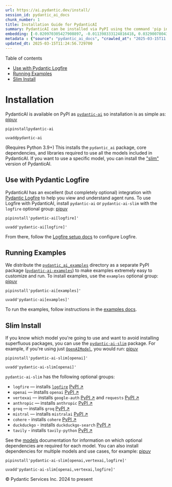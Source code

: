 ```yaml
---
url: https://ai.pydantic.dev/install/
session_id: pydantic_ai_docs
chunk_number: 1
title: Installation Guide for PydanticAI
summary: PydanticAI can be installed via PyPI using the command 'pip install pydantic-ai'. It requires Python 3.9 or higher, and the installation includes the core package and necessary libraries. For specific model usage, a 'slim' version is available.
embedding: [-0.020970305427908897, -0.011398333124816418, 0.03290078043937683, -0.060808632522821426, 0.03274310752749443, -0.005738584790378809, -0.05959981679916382, 0.02479383908212185, -0.0357651449739933, 0.029326893389225006, -0.0124494768679142, -0.05975748598575592, -0.001097130705602467, -0.022928059101104736, 0.020707519724965096, 0.006142617668956518, -0.01153629645705223, 0.013231264427304268, -0.028932714834809303, 0.05854867398738861, 0.04417429119348526, 0.02286236360669136, 0.0023732841946184635, 0.02345363050699234, -0.030325479805469513, -0.0038695207331329584, -0.002979333745315671, 0.03447749465703964, -0.0037381278816610575, -0.01589854061603546, 0.019341032952070236, -0.026633339002728462, -0.040626682341098785, -0.001696610706858337, -0.025884399190545082, 0.0071543431840837, -0.007318584248423576, 0.007167482282966375, 0.009223781526088715, 0.026252299547195435, 0.028065521270036697, -0.05087532848119736, 0.017711762338876724, 0.0141378752887249, -0.046302855014801025, 0.022507602348923683, 0.023466771468520164, 0.023006895557045937, -0.023703277111053467, -0.012311514467000961, -0.03878718242049217, 0.0017540950793772936, -0.022507602348923683, -0.04123108834028244, -0.026712175458669662, 0.020957166329026222, -0.02077321708202362, 0.03726302459836006, -0.008612804114818573, -0.037709761410951614, 0.007121494971215725, -0.0063627008348703384, 0.017422698438167572, 0.0355549156665802, -0.018460702151060104, -0.01863151229918003, -0.03736813738942146, 0.03292705863714218, -0.06743083149194717, -0.016082489863038063, 0.017383279278874397, 0.020865190774202347, -0.050507426261901855, -0.05408131331205368, 0.004207857418805361, 0.016857707872986794, -0.014124736189842224, 0.09328895062208176, 0.0033702277578413486, -0.05218925699591637, -0.007344862911850214, 0.022205399349331856, 0.02438652142882347, -0.021666688844561577, -0.03681628778576851, -0.04270268976688385, -0.06475041806697845, 0.04165154695510864, -0.025897538289427757, -0.006884987466037273, 0.01948556676506996, -0.036238159984350204, -0.04835258424282074, -0.026593921706080437, 0.06669503450393677, 0.025923818349838257, 0.04732771962881088, 0.012015880085527897, -0.002739541931077838, 0.05134834349155426, 0.024347102269530296, -0.03744697570800781, -0.018539536744356155, 0.016713175922632217, 0.02154843509197235, 0.023847810924053192, 0.03996971622109413, -0.02556905709207058, 0.01924905925989151, 0.020654963329434395, -0.09097643941640854, -0.00896756537258625, 0.018946854397654533, 0.049140941351652145, -0.06869220733642578, 0.001055249129422009, -0.021784940734505653, 0.026685897260904312, -0.024268267676234245, -0.049219775944948196, -0.03894485533237457, -0.04130992665886879, 0.05959981679916382, -0.0024718288332223892, 0.02487267553806305, 0.012935630045831203, -0.0072594573721289635, -0.04717004671692848, -0.01767234317958355, -0.019984858110547066, 0.008192346431314945, 0.006260871421545744, 0.04543566331267357, -0.04556705430150032, 0.02500406838953495, -0.021049141883850098, -0.015320410951972008, 0.014361242763698101, -0.010662533342838287, 0.036632340401411057, 0.03311100974678993, -0.02216598019003868, -0.01617446541786194, 0.020260784775018692, -0.03255916014313698, -0.010248645208775997, -0.004063325002789497, -0.04577728360891342, -0.03718419000506401, 0.009808479808270931, -0.006569644436240196, 0.020957166329026222, 0.00027120314189232886, -0.025253713130950928, -0.06475041806697845, 0.016213882714509964, 0.03137662261724472, 0.035029344260692596, 0.01976149156689644, -0.036211881786584854, -0.03747325390577316, 0.057655200362205505, -0.03686884418129921, -0.02340107411146164, -0.03668489679694176, -0.0029185647144913673, -0.01729130558669567, -0.010623115114867687, -0.051847636699676514, -0.032191257923841476, -0.005012638866901398, 0.012751679867506027, 0.011930475011467934, -0.02185063809156418, 0.054869670420885086, 0.003261828562244773, -0.014702864922583103, 0.0034424937330186367, -0.030772214755415916, -0.07678600400686264, -0.03408331796526909, 0.012981617823243141, -0.06385694444179535, -0.013783114030957222, -0.04401661828160286, -0.030351758003234863, -0.05518501624464989, 0.011910765431821346, -0.022586438804864883, 0.06601178646087646, 0.01769862323999405, 0.00896756537258625, -2.344285348954145e-05, 0.06637968868017197, 0.036211881786584854, 0.011917334981262684, 0.020247645676136017, -0.00025560022913850844, 0.05812821537256241, 0.01041288673877716, 0.003498335834592581, 0.03521329537034035, 0.012153842486441135, -0.012364070862531662, 0.03505562245845795, -0.005961952731013298, -0.028880158439278603, 0.0044772126711905, -0.005324697121977806, -0.03158685192465782, -0.005104613956063986, -0.05550035834312439, 0.03516073897480965, 0.01723874732851982, -0.014965650625526905, -0.00018251294386573136, -0.012666274793446064, -0.04517287760972977, 0.025424525141716003, 0.013356087729334831, 0.006687898188829422, 0.015110182575881481, 0.016673758625984192, -0.011693967506289482, -0.007502533961087465, 0.0285910926759243, 0.016608061268925667, -0.06143931671977043, 0.02307259291410446, 0.04751167073845863, 0.020983444526791573, 0.02064182423055172, -0.042098283767700195, 0.032059866935014725, 0.0018181491177529097, -0.025082902982831, 0.010209227912127972, 0.0012079933658242226, 0.007752180565148592, -0.03237520903348923, -0.004096173215657473, -0.014321825467050076, 0.00512103782966733, 0.02709321491420269, 0.014453218318521976, -0.009046400897204876, -0.006852139253169298, -0.05844355747103691, 0.013809393160045147, 0.04814235493540764, 0.047748178243637085, -0.004000913817435503, 0.02366385981440544, -0.0141772935166955, -0.00926319882273674, -0.02077321708202362, -0.04695982113480568, -0.02577928639948368, -0.049140941351652145, 0.0071083554066717625, -0.008579956367611885, 0.047616783529520035, 0.004802410025149584, -0.0005592409870587289, -0.004900955129414797, -0.018460702151060104, -0.01433496456593275, 0.03434610366821289, -0.014111597090959549, -0.01991916261613369, 0.052110422402620316, 0.04136248305439949, 0.040416453033685684, 0.0023043027613312006, -0.016713175922632217, 0.018184775486588478, -0.0014633883256465197, 0.040547847747802734, 0.016502946615219116, -0.0013804465997964144, -0.032164979726076126, -0.04104714095592499, 0.04554077610373497, 0.027776457369327545, -0.0038136786315590143, 0.047537948936223984, -0.006970393005758524, -0.026002652943134308, -0.027592508122324944, -0.006274010520428419, -0.015491222031414509, 0.0037512669805437326, 0.0033866518642753363, -0.027671342715620995, 0.04719632863998413, -0.001191569259390235, 0.05786542966961861, 0.01274511031806469, -0.013783114030957222, 0.022744109854102135, 0.008704778738319874, 0.008172637782990932, -0.000737442634999752, -0.030561987310647964, 0.0003282769175712019, 0.008369727060198784, 0.009493136778473854, -0.002999042859300971, 0.0046250298619270325, -0.016686897724866867, -0.0007653636275790632, -0.006569644436240196, -0.014426939189434052, -0.025529639795422554, -0.020983444526791573, -0.018237333744764328, 0.02658078260719776, -0.043385934084653854, 0.025174878537654877, 0.001850997330620885, -0.01997171901166439, -0.016660619527101517, 0.04992929846048355, 0.0016391263343393803, -0.060493286699056625, 0.01687084697186947, 0.014860535971820354, -0.04819491133093834, -0.03371541574597359, 0.009966150857508183, 0.01275825034826994, -0.0031961321365088224, -0.05507989972829819, 0.03392564505338669, -0.005347690545022488, -0.018762905150651932, 0.01850011944770813, -0.003271683119237423, 0.001701537985354662, 0.04843141883611679, -0.07021636515855789, 0.0004882067150902003, -0.0563938282430172, -0.0044936370104551315, -0.02644938975572586, 0.03371541574597359, 0.0016161325620487332, 0.036474667489528656, 0.017843155190348625, 0.04154643416404724, -0.010623115114867687, -0.0008068344905041158, 0.020602405071258545, 0.043385934084653854, 0.006129478570073843, -0.01362544298171997, 0.009184363298118114, -0.06422484666109085, -0.024583609774708748, 0.029537122696638107, -0.05975748598575592, 0.016240160912275314, -0.021784940734505653, -0.00879675429314375, -0.03232265263795853, 0.0015266211703419685, 0.008941286243498325, -0.010846483521163464, -0.028932714834809303, 0.02655450440943241, 0.05576314404606819, -0.027697620913386345, -0.000723482109606266, -0.018762905150651932, -0.04688098281621933, -0.003012181958183646, 0.0006060497253201902, 0.0026360698975622654, -0.005705736577510834, -0.008507689461112022, 0.017488393932580948, -0.0015537209110334516, 0.0037184187676757574, -0.005429811310023069, 0.012502034194767475, 0.018224194645881653, 0.0055382102727890015, -0.006648480426520109, 0.017094215378165245, 0.04614518582820892, 0.07794226706027985, -0.030246643349528313, -0.006898127030581236, -0.002475113607943058, -0.003120581153780222, -0.009644238278269768, 0.02977363020181656, 0.018644651398062706, 0.060230500996112823, 0.0014026191784068942, -0.005304988007992506, -0.024452216923236847, -0.026672758162021637, -0.018802322447299957, -0.0029629096388816833, 0.01437438279390335, 0.07605020701885223, 0.017475254833698273, -0.034714002162218094, 0.018933715298771858, 0.026002652943134308, -0.039470426738262177, 0.007515673525631428, -0.02719832956790924, 0.006740455515682697, -0.03705279529094696, 0.0283283069729805, 0.007811307441443205, 0.046460527926683426, 0.03844556212425232, -0.01579342596232891, -0.04656564071774483, -0.01659492217004299, -0.03387308865785599, -0.0720558613538742, 0.05518501624464989, 0.0430443100631237, -0.05150601267814636, 0.012134133838117123, -0.05465944483876228, 0.005209728144109249, 0.006415258161723614, 0.05263599380850792, -0.041888054460287094, 0.004240705631673336, -0.03815649449825287, -0.034897953271865845, 0.01844756305217743, 0.0017393134767189622, 0.02430768497288227, 0.011864778585731983, -0.03862950950860977, -0.007850725203752518, 0.03119267337024212, -0.026791010051965714, -0.022257955744862556, -0.009256629273295403, -0.0074828253127634525, -0.01322469487786293, 0.002205758122727275, 0.01576714776456356, 0.0037972545251250267, -0.007877004332840443, 0.022231677547097206, 0.00926319882273674, -0.030693380162119865, 0.023230263963341713, -0.020247645676136017, 0.057812873274087906, -0.0180665235966444, 0.057760316878557205, 0.03823533281683922, -0.03721046820282936, 0.002530955709517002, -0.004914094228297472, 0.004043616354465485, 0.0565515011548996, -0.00026319638709537685, -0.006438251584768295, -0.007266026921570301, 0.0016481595812365413, -0.05318784341216087, -0.00679958239197731, -0.021325066685676575, -0.037736039608716965, -0.05300389230251312, 0.0069046965800225735, -0.01694968342781067, -0.051742520183324814, -0.011352346278727055, -0.0010585340205579996, 0.03171824291348457, -0.01132606714963913, 0.0566040575504303, -0.016095628961920738, 0.016108768060803413, 0.011194674298167229, 0.0007752180681563914, 0.011155257001519203, 0.03161313012242317, -0.05597337335348129, 0.015780286863446236, 0.044594746083021164, -0.015346690081059933, 0.010912179946899414, -0.015294132754206657, -0.019984858110547066, 0.004762992262840271, -0.009716504253447056, 0.01664748042821884, 0.029563400894403458, 0.012646566145122051, -0.003826817963272333, 0.06264813244342804, 0.0017048227600753307, -0.007312014698982239, -0.007660205475986004, -0.024241989478468895, -0.014610889367759228, 0.022126562893390656, -0.03673745319247246, -0.0036888555623590946, 0.040495291352272034, 0.036264438182115555, 0.023703277111053467, 0.04588239639997482, -0.02711949311196804, 0.015464943833649158, 0.018197916448116302, -0.035134460777044296, 0.0020365898963063955, -0.012804237194359303, -0.013336379081010818, 0.018762905150651932, 0.049219775944948196, -0.008632512763142586, -0.040758077055215836, -0.026896124705672264, -0.01754095032811165, -0.023900367319583893, -0.0047399988397955894, -0.0009098958107642829, -0.027277164161205292, -0.0175935085862875, -0.07652322202920914, 0.01850011944770813, -0.013231264427304268, -0.00321255624294281, -0.03983832523226738, -0.0013336378615349531, -0.006310143508017063, 0.030561987310647964, -0.02471500262618065, 0.002025092951953411, -0.0011751451529562473, -0.02005055546760559, -0.007285736035555601, -0.001847712555900216, 0.01718619093298912, 0.01635841466486454, 0.04383267089724541, -0.017921989783644676, 0.010649394243955612, -0.029064107686281204, 0.03526585176587105, 0.004135591443628073, -0.02500406838953495, -0.02577928639948368, 0.02634427510201931, -4.4216787500772625e-05, 0.017357001081109047, -0.02688298560678959, 0.014111597090959549, 0.02433396317064762, 0.013113010674715042, 0.01061654556542635, 0.050454869866371155, -0.019288476556539536, -0.03400447964668274, 7.837380690034479e-05, -0.01721246913075447, -0.0060802060179412365, -0.04107341915369034, -0.0020694381091743708, 0.009998999536037445, -0.004414801020175219, -0.004602035973221064, -0.009184363298118114, -0.05854867398738861, 0.006655049975961447, -0.01495251152664423, -0.03148173540830612, 0.006388979498296976, 0.03660605847835541, -0.026593921706080437, -0.0061524719931185246, -0.018119079992175102, 0.007647066377103329, -0.004073179792612791, -0.003429354401305318, 0.01938045211136341, -0.009177793748676777, -0.009210641495883465, -0.00748939486220479, -0.01024207565933466, 0.015425525605678558, 0.03006269410252571, 0.00516045605763793, -0.03379425033926964, 0.008671930991113186, -0.02677787095308304, -0.04152015596628189, 0.013132719323039055, 0.026607060804963112, -0.02430768497288227, -0.014637168496847153, 0.006494093686342239, 0.0041553000919520855, -0.016818290576338768, 0.00861937366425991, 0.005304988007992506, -0.025936957448720932, -0.018868019804358482, -0.028801321983337402, -0.0038957991637289524, -0.012436337769031525, 0.011733385734260082, -0.0037052796687930822, 0.04144131764769554, -0.062017444521188736, 0.003662576898932457, -0.010918749496340752, 0.035187017172575, 0.0001725558249745518, 0.021114837378263474, 0.0071280645206570625, -0.015964236110448837, -0.027960408478975296, -0.04094202443957329, 0.016857707872986794, -0.013993343338370323, 0.033426351845264435, 0.040758077055215836, 0.010833344422280788, 0.012390349991619587, -0.018697207793593407, 0.02722460776567459, -0.009887315332889557, 0.006526941899210215, -0.02074693702161312, 0.027750179171562195, 0.02974735014140606, 0.018592095002532005, -0.03127150982618332, 0.03805138170719147, -0.0007353895925916731, -0.016778873279690742, 0.014768561348319054, -0.003803824307397008, -0.02987874299287796, 0.004743283614516258, 0.007929560728371143, 0.0352921299636364, 0.028801321983337402, 0.01694968342781067, 0.008934716694056988, -0.013126149773597717, -0.03439866006374359, -0.013480911031365395, 0.018907437101006508, -0.07862550765275955, 0.025989513844251633, 0.02259957790374756, -0.006122909020632505, -0.004299832507967949, 0.02005055546760559, 0.025122320279479027, 0.04233479127287865, -0.0013229622272774577, -0.004250559955835342, -0.023466771468520164, 0.03968065232038498, 0.013198415748775005, 0.04109969735145569, -0.009059539996087551, -0.010701951570808887, 0.012291804887354374, -0.042361069470644, -0.013678000308573246, 0.006747025065124035, -0.009105527773499489, 0.012482324615120888, -0.06432995945215225, 0.0017639496363699436, 0.04033761844038963, -0.046355411410331726, 0.0020579411648213863, 0.01126037072390318, -0.005791141651570797, 0.005084904842078686, 0.037814874202013016, -0.042045727372169495, -0.002233679173514247, -0.034766558557748795, 0.005800996441394091, -0.0044575040228664875, -0.03397820144891739, 0.005817420314997435, 0.002302660373970866, -0.05886401608586311, -0.04787956923246384, 0.008941286243498325, 0.0035508929286152124, -0.002644282067194581, -0.00704922853037715, 0.011641410179436207, 0.005423241760581732, -0.003935216926038265, 0.042124561965465546, -0.02056298777461052, -0.03855067491531372, 0.0030220365151762962, -0.018211055546998978, 0.03860323131084442, -0.02366385981440544, -0.02995757944881916, -0.0057090213522315025, 0.006484239362180233, -0.013421784155070782, 0.0005091474740765989, -0.006687898188829422, -0.004575757309794426, -0.02112797647714615, 0.005098044406622648, 0.01551750022917986, -0.006884987466037273, -0.03250660002231598, 0.02961595728993416, -0.0019511844730004668, -0.011109269224107265, -0.008034675382077694, -0.03860323131084442, -0.003839957294985652, -0.007390850223600864, -0.008330309763550758, -0.0285385362803936, -0.04738027602434158, 0.0431494265794754, -0.030535709112882614, 0.022428767755627632, -0.010458874516189098, -0.00954569410532713, -0.005134177394211292, 0.01700223982334137, 0.0047761318273842335, -0.04427940398454666, 0.015964236110448837, 0.04577728360891342, 0.007390850223600864, 0.014045900665223598, -0.002624572953209281, 0.009690226055681705, 0.00742369843646884, -0.009072679094970226, 0.012199830263853073, 0.005019208416342735, -0.008146359585225582, 0.0251617394387722, -0.026764731854200363, -0.0009452076046727598, 0.00048245827201753855, -0.005659748800098896, -0.03119267337024212, 0.03156057372689247, -0.006632056087255478, -0.004115882329642773, 0.00740398932248354, -0.007791598327457905, -0.02203458733856678, 0.005127607844769955, -0.034871675074100494, -0.009499706327915192, -0.010031847283244133, 0.010399747639894485, 0.009867606684565544, -0.01342835370451212, -0.022310514003038406, -0.027592508122324944, 0.015386107377707958, -0.03287450224161148, 0.015241575427353382, -0.0061524719931185246, -0.003362015588209033, -0.003393221413716674, 0.04572472721338272, -0.0287487655878067, -0.0282757505774498, -0.03975949063897133, -0.04667075723409653, -0.024780699983239174, -0.043201982975006104, 0.009401161223649979, 0.026383692398667336, 0.0004590539319906384, -0.004053470678627491, -0.002598294522613287, -0.009335464797914028, -0.07794226706027985, -0.016108768060803413, -0.02698810026049614, 0.00988074578344822, 0.021679827943444252, 0.03466144576668739, 0.015806565061211586, 0.03826161101460457, -0.023282820358872414, -0.016660619527101517, 0.0013122864766046405, -0.01938045211136341, -0.027750179171562195, -0.01101729366928339, 0.027855293825268745, -0.023020034655928612, 0.020654963329434395, -0.03297961503267288, 0.047564227133989334, -0.008645652793347836, -0.025634752586483955, 0.003286464838311076, -0.008120080456137657, 0.008606234565377235, -0.030640821903944016, -0.0010174737544730306, -0.004358959384262562, 0.021062280982732773, 0.035134460777044296, -0.0018756334902718663, -0.0178562942892313, -0.04866792634129524, -0.01563575491309166, 0.0028824314940720797, -0.000766595418099314, 0.04851025715470314, -0.008100371807813644, 0.019577540457248688, 0.012534881941974163, -0.00677987327799201, -0.007220039609819651, -0.004040331579744816, 0.019367313012480736, -0.009276337921619415, 0.03458261117339134, -0.017527811229228973, -0.0140984570607543, 0.00742369843646884, 0.010813634842634201, 0.012127564288675785, 0.01909138821065426, 0.04885187745094299, 0.003830102737993002, 0.0177249014377594, 0.016765732318162918, 0.03003641590476036, -0.03303217515349388, 0.017685484141111374, -0.003472057171165943, 0.018316170200705528, 0.0028413713444024324, -0.005288564134389162, -0.0248201172798872, -0.005597337149083614, -0.027881572023034096, 0.0028988556005060673, 0.00047753105172887444, -0.011128977872431278, -0.045146599411964417, -0.03744697570800781, 0.009066109545528889, 0.022796666249632835, -0.019932301715016365, -0.029064107686281204, -0.015215297229588032, -0.007384280674159527, 0.028722485527396202, 0.0053903935477137566, -0.02141704224050045, -0.032138701528310776, 0.049167219549417496, -0.0428340844810009, -0.006582784000784159, 0.03153429552912712, -0.0006873490638099611, 0.003233907511457801, -0.00896756537258625, -0.030325479805469513, 0.02283608540892601, -0.0036822857800871134, 0.03450377285480499, 0.00817920733243227, 0.013783114030957222, 0.010044986382126808, -0.030246643349528313, 0.028906436637043953, -0.00045576909906230867, 0.005531640723347664, 0.021627269685268402, 0.019157083705067635, 0.04672331362962723, 0.01694968342781067, -0.047537948936223984, -0.01358602475374937, -0.013218125328421593, 0.01911766640841961, 9.094851702684537e-05, -0.023979203775525093, -0.02074693702161312, 0.024268267676234245, 0.012534881941974163, -0.004703865386545658, -0.0041027432307600975, 0.010754507966339588, -0.02278352715075016, 0.012186691164970398, 0.017580369487404823, -0.01149687822908163, -0.03747325390577316, -0.03665861859917641, 0.009795339778065681, -0.0007624893914908171, -0.014768561348319054, 0.06422484666109085, -0.0023732841946184635, -0.02650194615125656, -0.022468185052275658, -0.039312753826379776, -0.010274924337863922, -0.01041288673877716, 0.03329496085643768, 0.024583609774708748, -0.03416215255856514, 0.0179351307451725, 0.012469185516238213, -0.006208314094692469, 0.022691553458571434, -0.035870261490345, 0.008731057867407799, -0.0014757064636796713, -0.026462528854608536, -0.01826361194252968, 0.0013459559995681047, -0.013717417605221272, -0.007745611015707254, 0.015280993655323982, 0.013980204239487648, -0.022796666249632835, 0.011943614110350609, -0.01179251167923212, 0.022284233942627907, 0.00861937366425991, -0.008441993035376072, 0.06569644808769226, -0.015438664704561234, 0.05523757264018059, 0.008974134922027588, -0.0563938282430172, -0.023387935012578964, 0.008711349219083786, -0.0011357272742316127, 0.02979990839958191, 0.010058126412332058, -0.014991928823292255, 0.021049141883850098, -0.00861937366425991, -0.0142298499122262, -0.030220365151762962, 0.005373969208449125, -0.02082577347755432, 0.00950627587735653, 0.04535682499408722, -0.005669603124260902, 0.013237833976745605, 0.00480569526553154, 0.05923191457986832, 0.0025145316030830145, -0.012285235337913036, -0.0052392915822565556, 0.054554328322410583, -0.008836171589791775, -0.004634884186089039, 0.01495251152664423, 0.012626856565475464, 0.04614518582820892, -0.032059866935014725, -0.009190932847559452, 0.027671342715620995, -0.008317169733345509, -0.007601079065352678, 0.01692340523004532, -0.01976149156689644, -0.0076142181642353535, 0.032191257923841476, -0.002115425653755665, 0.022481324151158333, 0.05949470028281212, -0.006178750656545162, 0.01001213863492012, 0.021325066685676575, 0.018460702151060104, 0.02012939192354679, -0.010518001392483711, -0.023795252665877342, -0.02425512857735157, 0.02090460993349552, -0.02069438062608242, -0.014584611169993877, 0.029510844498872757, 0.002688626991584897, -0.03897113353013992, -0.0049436576664447784, 0.03158685192465782, -0.005784572102129459, -0.01857895590364933, 0.04162526875734329, -0.023992342874407768, -0.027592508122324944, -0.02974735014140606, 0.0030762359965592623, -0.010301202535629272, -0.012896212749183178, -0.017908850684762, -0.009085818193852901, 0.0018641366623342037, -0.009296047501266003, -0.005173595156520605, 0.02286236360669136, 0.041756659746170044, 0.015859121456742287, -0.003991059027612209, 0.033373795449733734, -0.030798494815826416, 0.015333550982177258, 0.0031813504174351692, -0.015872260555624962, -0.0076864841394126415, 0.00020201657025609165, 0.012186691164970398, -0.005075050517916679, -0.0034786269534379244, 0.019393591210246086, -0.014045900665223598, -0.019630098715424538, 0.011897626332938671, 0.02471500262618065, 0.04858909174799919, 0.03852439671754837, -0.0046611628495156765, -0.022468185052275658, 0.007601079065352678, 0.0141378752887249, 0.009762492030858994, -0.023059451952576637, 0.0502183623611927, -0.001396870706230402, 0.024623028934001923, 0.00936831347644329, -0.0287487655878067, -0.0014395733596757054, -0.0021219952031970024, 0.05592081695795059, 0.005784572102129459, -0.01630585826933384, -0.02072065882384777, -0.015530640259385109, 0.0286173727363348, -0.03263799473643303, 0.01551750022917986, 0.012508603744208813, -0.027960408478975296, 0.028170635923743248, -0.008330309763550758, 6.590174598386511e-05, -0.01986660622060299, 0.00018692691810429096, -0.026646478101611137, 0.006589353550225496, -0.014650307595729828, -0.03137662261724472, -0.04751167073845863, 0.00010850178659893572, 0.0051473164930939674, -0.0048845307901501656, 0.03121895156800747, -0.009709934704005718, 0.02012939192354679, -0.026055211201310158, 0.004184863530099392, 0.02701437845826149, 0.027829015627503395, 0.02074693702161312, 0.01729130558669567, -0.01927533745765686, -0.020234504714608192, -0.0008778687915764749, -0.01940673030912876, 0.030378036201000214, 0.007660205475986004, -0.03826161101460457, 0.012797667644917965, 0.010708521120250225, -0.01997171901166439, 0.0009755922365002334, 0.015570057556033134, -0.0032634709496051073, -0.010104113258421421, -0.06716804951429367, 0.020260784775018692, 0.014755422249436378, -0.021968891844153404, -0.004201287869364023, 0.029195500537753105, 0.03883973881602287, -0.009585111401975155, 0.008895298466086388, -0.02554277889430523, -0.011102699674665928, -0.0004161459219176322, -0.0023305814247578382, 0.011339206248521805, 0.029064107686281204, -0.013901367783546448, 0.014610889367759228, -0.0022418913431465626, -0.015241575427353382, -0.01919650100171566, 0.022507602348923683, 0.01924905925989151, -0.023006895557045937, 0.0031994169112294912, -0.01497878972440958, 0.0212330911308527, 0.006218168884515762, -0.05996771529316902, -0.012134133838117123, -0.08719232678413391, 0.023519327864050865, -0.014256129041314125, -0.04582984000444412, 0.025477081537246704, -0.022849224507808685, -0.006076921243220568, 0.0019396875286474824, 0.020681241527199745, -0.02492523193359375, -0.01713363267481327, -0.009144945070147514, 0.015701450407505035, 0.00963766872882843, 0.07831016182899475, 0.017921989783644676, -0.01275825034826994, 0.016450390219688416, 0.023309098556637764, 0.011069850996136665, -0.0015939599834382534, 0.013342948630452156, -0.00917122419923544, -0.023046312853693962, -0.027303442358970642, 0.04467358440160751, 0.03295333683490753, 0.00657949922606349, -0.00518673425540328, -0.03384681046009064, 0.006891557015478611, 0.03681628778576851, 0.019735213369131088, -0.020983444526791573, 0.00811351090669632, 0.00084173574578017, -0.03455632925033569, -0.008816462941467762, 0.021890055388212204, -0.012528312392532825, 0.037525810301303864, -0.013796254061162472, 0.02535882778465748, 0.030561987310647964, 0.015189018100500107, -0.053450629115104675, 0.021430181339383125, 0.0027411843184381723, -0.02562161348760128, 0.00044878883636556566, 0.013349518179893494, -0.020365897566080093, -0.0022369639482349157, 0.027513671666383743, 0.016371553763747215, 0.0180665235966444, -0.013901367783546448, -0.017304444685578346, -0.00861937366425991, 0.004273553844541311, 0.013375796377658844, -0.006129478570073843, -0.004224281292408705, 0.02979990839958191, -0.0011587210465222597, 0.012239247560501099, -0.009112097322940826, -0.012423197738826275, -0.0032601861748844385, 0.008731057867407799, 0.010590267367661, 0.02714577130973339, -0.001620238646864891, 0.015241575427353382, -0.03429354354739189, 0.0008199737640097737, 0.013211555778980255, 0.02725088596343994, 0.019590679556131363, -0.0286173727363348, -0.009355174377560616, -0.023217124864459038, 0.03802510350942612, 0.028827600181102753, -0.0014272553380578756, 0.01641097292304039, 0.023847810924053192, 0.02719832956790924, 0.012252387590706348, 0.02864365093410015, -0.013132719323039055, 0.0024915377143770456, 0.03224381431937218, 0.007344862911850214, 0.014781700447201729, -0.03460888937115669, 0.004464073572307825, 0.016108768060803413, -0.010189519263803959, -0.04243990406394005, 0.0285385362803936, 0.00679958239197731, -0.03668489679694176, 0.025345688685774803, -0.010518001392483711, 0.003964780364185572, 0.007082076743245125, 0.018132219091057777, 0.03129778802394867, 0.018881158903241158, -0.0060802060179412365, 0.004749853163957596, -0.0141378752887249, 0.02559533528983593, -0.005272139795124531, -0.0285385362803936, -0.04808979853987694, 0.034976787865161896, -0.006884987466037273, 0.015911679714918137, 0.001001049648039043, -0.029195500537753105, -0.00372170377522707, -0.0027329721488058567, 0.02575300633907318, 0.0063462769612669945, 0.02371641807258129, -0.008987274020910263, 0.006563074886798859, 0.017330722883343697, -0.010380038991570473, 0.025082902982831, -0.03836672380566597, -0.018053382635116577, 0.02722460776567459, -0.016345275565981865, 0.005633470136672258, -0.005975091829895973, 0.008093802258372307, 0.022573299705982208, 0.010327481664717197, -0.03137662261724472, -0.014361242763698101, 0.007745611015707254, -0.006793012376874685, 0.01325097307562828, -0.011779372580349445, -0.018513258546590805, -0.007384280674159527, -0.02152215503156185, 0.0034227848518639803, -0.006507233250886202, -0.03287450224161148, -0.004362244158983231, -0.017383279278874397, 0.02077321708202362, 0.001129157724790275, -0.026685897260904312, -0.007850725203752518, -0.0124494768679142, -0.00487139169126749, 0.015832843258976936, 0.0035541777033358812, -0.004989644978195429, 0.006218168884515762, -0.0012917564017698169, 0.017790596932172775, 0.007719332352280617, 0.016135048121213913, -0.059284474700689316, 0.02007683366537094, -0.02982618659734726, -0.0285910926759243, -0.023598164319992065, 0.0012416628887876868, 0.020996583625674248, 0.0020907893776893616, 0.009013552218675613, 0.0024192717391997576, 0.013395505025982857, 0.009749352931976318, -0.016739454120397568, 0.012212969362735748, 0.013198415748775005, 0.031744521111249924, -0.024110596626996994, 0.016029933467507362, -0.01437438279390335, 0.004894385114312172, 0.004536339547485113, 0.005722160451114178, 0.020208226516842842, 0.028223194181919098, -0.019524984061717987, -0.015451803803443909, -0.00851425901055336, 0.025424525141716003, 0.021219952031970024, 0.001106163952499628, 0.00394178694114089, -0.005429811310023069, -0.0058765471912920475, -0.015530640259385109, -0.018828600645065308, -0.01322469487786293, 0.020681241527199745, 0.020917749032378197, -0.004542909096926451, 0.013198415748775005, 0.04391150549054146, 0.02329595945775509, -0.01497878972440958, 0.0011308001121506095, -0.019459286704659462, -0.019603820517659187, 0.009309186600148678, -0.005465944297611713, -0.003698709886521101, -0.019906023517251015, -0.0011176607804372907, 0.05450177192687988, -0.008409145288169384, -0.009296047501266003, -0.016555504873394966, -0.010498291812837124, -0.003449063515290618, -0.009874176234006882, 0.0020513716153800488, 0.03660605847835541, 0.008172637782990932, -0.009190932847559452, 0.0022353215608745813, 0.02851225808262825, -0.023821530863642693, 0.017527811229228973, 0.012252387590706348, 0.013809393160045147, -0.02280980534851551, 0.013848810456693172, -0.03431982547044754, 0.04674959182739258, 0.031087558716535568, 0.015648894011974335, 0.03655350208282471, 0.026712175458669662, -0.014821118675172329, -0.0042702690698206425, -0.016989100724458694, -0.007706193253397942, -0.017357001081109047, 0.012639996595680714, 0.02709321491420269, 0.050822772085666656, -0.016936544328927994, -0.006556505337357521, -0.0024127019569277763, 0.0016161325620487332, 0.00585026852786541, -0.008034675382077694, -0.03899741172790527, 0.015149600803852081, 0.02637055329978466, -0.03516073897480965, 0.00551521684974432, -0.02012939192354679, 0.027776457369327545, 0.012048727832734585, -0.035003066062927246, -0.010997585020959377, -0.04138876125216484, -0.010399747639894485, 0.010169809684157372, 0.009342034347355366, 0.017869433388113976, -0.018132219091057777, 0.004204572644084692, 0.02007683366537094, -0.012462615966796875, 0.006283865310251713, 0.021719245240092278, -0.04296547546982765, -0.01139176357537508, -0.047827012836933136, -0.022507602348923683, -0.017370140179991722, 0.011043572798371315, 0.01903882995247841, -0.01480797864496708, 0.020195087417960167, 0.0247675608843565, 0.004207857418805361, 0.03182335942983627, -0.0011176607804372907, -0.027461115270853043, 0.01278452854603529, -0.004789270926266909, -0.008034675382077694, -0.023768974468111992, -0.0021367769222706556, 0.03568631038069725, -0.0015898540150374174, 0.003981204703450203, 0.013303530402481556, -0.006852139253169298, 0.052057866007089615, 0.023795252665877342, 0.02185063809156418, -0.00966394692659378, 0.008711349219083786, 0.033400073647499084, 0.015478082932531834, 0.005564488936215639, -0.039023689925670624, 0.023190844804048538, -0.006871848367154598, -0.011102699674665928, 0.02685670740902424, 0.028170635923743248, 0.0024685440585017204, 0.050533708184957504, 0.010511431843042374, 0.050638820976018906, -0.05142717808485031, 0.0030959451105445623, 0.0282757505774498, 0.0010478582698851824, 0.012272096239030361, -0.02655450440943241, 0.01352032832801342, 0.050638820976018906, 0.0031747808679938316, 0.0018756334902718663, -0.010708521120250225, -0.00640540337190032, 0.021180534735322, -0.003862950950860977, 0.017764318734407425, -0.024833256378769875, 0.03129778802394867, 0.016700036823749542, -0.0002863954578060657, -0.011023864150047302, 0.02513546124100685, -0.01589854061603546, 0.014650307595729828, 0.016752593219280243, 0.030614543706178665, 0.00441151624545455, 0.006228023208677769, -0.0022501032799482346, 0.024347102269530296, 0.007627357263118029, 0.022310514003038406, 0.008836171589791775, -0.035817701369524, 0.0057090213522315025, -0.030483150854706764, -0.029195500537753105, -0.010051555931568146, 0.01247575506567955, -0.012607147917151451, 0.04157271236181259, -0.01274511031806469, 0.010051555931568146, 0.031087558716535568, 0.026042072102427483, 0.023795252665877342, -0.003675716230645776, -0.044883813709020615, -0.01061654556542635, -0.0029333464335650206, -0.031954750418663025, -0.05576314404606819, 0.016292719170451164, -0.017685484141111374, 0.017173051834106445, -0.014518914744257927, -0.006806151941418648, 0.01045230496674776, 0.008836171589791775, 0.0030959451105445623, -0.030483150854706764, 0.005091474391520023, -0.01366486120969057, 0.016529226675629616, 0.001301610842347145, 0.043596163392066956, -0.035187017172575, 0.006178750656545162, -0.023650720715522766, 0.004907524678856134, 0.03692140430212021, 0.03242776542901993, -0.003187919966876507, 0.018184775486588478, -0.00591596495360136, 0.024399660527706146, -0.005577628500759602, 0.02296747826039791, -0.0034654876217246056, -0.0008852595929056406, 0.00039438396925106645, -0.003435924183577299]
metadata : {"source": "pydantic_ai_docs", "crawled_at": "2025-03-15T11:24:56.729700", "url_path": "/install/", "chunk_size": 4029}
updated_dt: 2025-03-15T11:24:56.729700
---
```

Table of contents 
  * [ Use with Pydantic Logfire  ](https://ai.pydantic.dev/install/#use-with-pydantic-logfire)
  * [ Running Examples  ](https://ai.pydantic.dev/install/#running-examples)
  * [ Slim Install  ](https://ai.pydantic.dev/install/#slim-install)


# Installation
PydanticAI is available on PyPI as [`pydantic-ai`](https://pypi.org/project/pydantic-ai/) so installation is as simple as:
[pip](https://ai.pydantic.dev/install/#__tabbed_1_1)[uv](https://ai.pydantic.dev/install/#__tabbed_1_2)
```
pipinstallpydantic-ai

```

```
uvaddpydantic-ai

```

(Requires Python 3.9+)
This installs the `pydantic_ai` package, core dependencies, and libraries required to use all the models included in PydanticAI. If you want to use a specific model, you can install the ["slim"](https://ai.pydantic.dev/install/#slim-install) version of PydanticAI.
## Use with Pydantic Logfire
PydanticAI has an excellent (but completely optional) integration with [Pydantic Logfire](https://pydantic.dev/logfire) to help you view and understand agent runs.
To use Logfire with PydanticAI, install `pydantic-ai` or `pydantic-ai-slim` with the `logfire` optional group:
[pip](https://ai.pydantic.dev/install/#__tabbed_2_1)[uv](https://ai.pydantic.dev/install/#__tabbed_2_2)
```
pipinstall'pydantic-ai[logfire]'

```

```
uvadd'pydantic-ai[logfire]'

```

From there, follow the [Logfire setup docs](https://ai.pydantic.dev/logfire/#using-logfire) to configure Logfire.
## Running Examples
We distribute the [`pydantic_ai_examples`](https://github.com/pydantic/pydantic-ai/tree/main/examples/pydantic_ai_examples) directory as a separate PyPI package ([`pydantic-ai-examples`](https://pypi.org/project/pydantic-ai-examples/)) to make examples extremely easy to customize and run.
To install examples, use the `examples` optional group:
[pip](https://ai.pydantic.dev/install/#__tabbed_3_1)[uv](https://ai.pydantic.dev/install/#__tabbed_3_2)
```
pipinstall'pydantic-ai[examples]'

```

```
uvadd'pydantic-ai[examples]'

```

To run the examples, follow instructions in the [examples docs](https://ai.pydantic.dev/examples/).
## Slim Install
If you know which model you're going to use and want to avoid installing superfluous packages, you can use the [`pydantic-ai-slim`](https://pypi.org/project/pydantic-ai-slim/) package. For example, if you're using just [`OpenAIModel`](https://ai.pydantic.dev/api/models/openai/#pydantic_ai.models.openai.OpenAIModel), you would run:
[pip](https://ai.pydantic.dev/install/#__tabbed_4_1)[uv](https://ai.pydantic.dev/install/#__tabbed_4_2)
```
pipinstall'pydantic-ai-slim[openai]'

```

```
uvadd'pydantic-ai-slim[openai]'

```

`pydantic-ai-slim` has the following optional groups:
  * `logfire` — installs [`logfire`](https://ai.pydantic.dev/logfire/) [PyPI ↗](https://pypi.org/project/logfire)
  * `openai` — installs `openai` [PyPI ↗](https://pypi.org/project/openai)
  * `vertexai` — installs `google-auth` [PyPI ↗](https://pypi.org/project/google-auth) and `requests` [PyPI ↗](https://pypi.org/project/requests)
  * `anthropic` — installs `anthropic` [PyPI ↗](https://pypi.org/project/anthropic)
  * `groq` — installs `groq` [PyPI ↗](https://pypi.org/project/groq)
  * `mistral` — installs `mistralai` [PyPI ↗](https://pypi.org/project/mistralai)
  * `cohere` - installs `cohere` [PyPI ↗](https://pypi.org/project/cohere)
  * `duckduckgo` - installs `duckduckgo-search` [PyPI ↗](https://pypi.org/project/duckduckgo-search)
  * `tavily` - installs `tavily-python` [PyPI ↗](https://pypi.org/project/tavily-python)


See the [models](https://ai.pydantic.dev/models/) documentation for information on which optional dependencies are required for each model.
You can also install dependencies for multiple models and use cases, for example:
[pip](https://ai.pydantic.dev/install/#__tabbed_5_1)[uv](https://ai.pydantic.dev/install/#__tabbed_5_2)
```
pipinstall'pydantic-ai-slim[openai,vertexai,logfire]'

```

```
uvadd'pydantic-ai-slim[openai,vertexai,logfire]'

```

© Pydantic Services Inc. 2024 to present